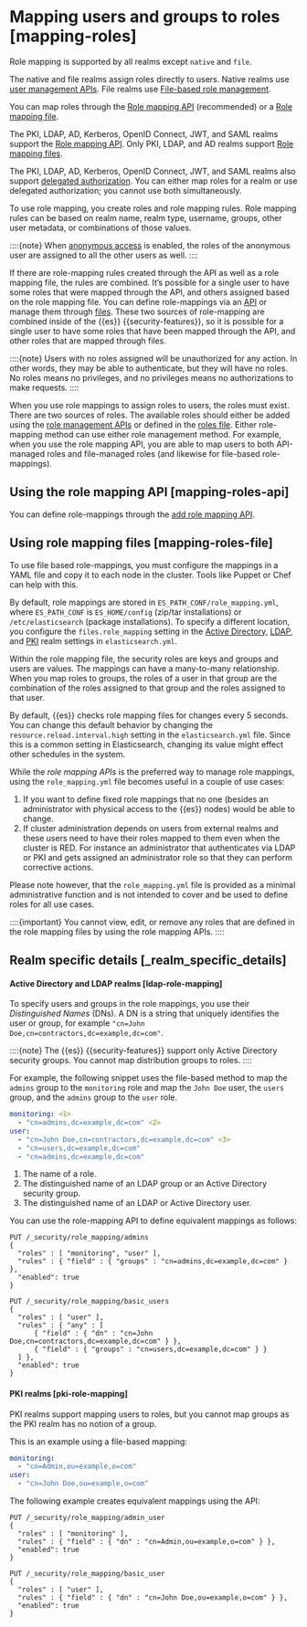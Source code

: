 # Mapping users and groups to roles [mapping-roles]

Role mapping is supported by all realms except `native` and `file`.

The native and file realms assign roles directly to users. Native realms use [user management APIs](../../../deploy-manage/users-roles/cluster-or-deployment-auth/native.md#managing-native-users). File realms use [File-based role management](../../../deploy-manage/users-roles/cluster-or-deployment-auth/defining-roles.md#roles-management-file).

You can map roles through the [Role mapping API](../../../deploy-manage/users-roles/cluster-or-deployment-auth/mapping-users-groups-to-roles.md#mapping-roles-api) (recommended) or a [Role mapping file](../../../deploy-manage/users-roles/cluster-or-deployment-auth/mapping-users-groups-to-roles.md#mapping-roles-file).

The PKI, LDAP, AD, Kerberos, OpenID Connect, JWT, and SAML realms support the [Role mapping API](../../../deploy-manage/users-roles/cluster-or-deployment-auth/mapping-users-groups-to-roles.md#mapping-roles-api). Only PKI, LDAP, and AD realms support [Role mapping files](../../../deploy-manage/users-roles/cluster-or-deployment-auth/mapping-users-groups-to-roles.md#mapping-roles-file).

The PKI, LDAP, AD, Kerberos, OpenID Connect, JWT, and SAML realms also support [delegated authorization](../../../deploy-manage/users-roles/cluster-or-deployment-auth/realm-chains.md#authorization_realms). You can either map roles for a realm or use delegated authorization; you cannot use both simultaneously.

To use role mapping, you create roles and role mapping rules. Role mapping rules can be based on realm name, realm type, username, groups, other user metadata, or combinations of those values.

::::{note} 
When [anonymous access](../../../deploy-manage/users-roles/cluster-or-deployment-auth/anonymous-access.md) is enabled, the roles of the anonymous user are assigned to all the other users as well.
::::


If there are role-mapping rules created through the API as well as a role mapping file, the rules are combined. It’s possible for a single user to have some roles that were mapped through the API, and others assigned based on the role mapping file. You can define role-mappings via an [API](../../../deploy-manage/users-roles/cluster-or-deployment-auth/mapping-users-groups-to-roles.md#mapping-roles-api) or manage them through [files](../../../deploy-manage/users-roles/cluster-or-deployment-auth/mapping-users-groups-to-roles.md#mapping-roles-file). These two sources of role-mapping are combined inside of the {{es}} {{security-features}}, so it is possible for a single user to have some roles that have been mapped through the API, and other roles that are mapped through files.

::::{note} 
Users with no roles assigned will be unauthorized for any action. In other words, they may be able to authenticate, but they will have no roles. No roles means no privileges, and no privileges means no authorizations to make requests.
::::


When you use role mappings to assign roles to users, the roles must exist. There are two sources of roles. The available roles should either be added using the [role management APIs](https://www.elastic.co/guide/en/elasticsearch/reference/current/security-api.html#security-role-apis) or defined in the [roles file](../../../deploy-manage/users-roles/cluster-or-deployment-auth/defining-roles.md#roles-management-file). Either role-mapping method can use either role management method. For example, when you use the role mapping API, you are able to map users to both API-managed roles and file-managed roles (and likewise for file-based role-mappings).

## Using the role mapping API [mapping-roles-api]

You can define role-mappings through the [add role mapping API](https://www.elastic.co/guide/en/elasticsearch/reference/current/security-api-put-role-mapping.html).


## Using role mapping files [mapping-roles-file]

To use file based role-mappings, you must configure the mappings in a YAML file and copy it to each node in the cluster. Tools like Puppet or Chef can help with this.

By default, role mappings are stored in `ES_PATH_CONF/role_mapping.yml`, where `ES_PATH_CONF` is `ES_HOME/config` (zip/tar installations) or `/etc/elasticsearch` (package installations). To specify a different location, you configure the `files.role_mapping` setting in the [Active Directory](https://www.elastic.co/guide/en/elasticsearch/reference/current/security-settings.html#ref-ad-settings), [LDAP](https://www.elastic.co/guide/en/elasticsearch/reference/current/security-settings.html#ref-ldap-settings), and [PKI](https://www.elastic.co/guide/en/elasticsearch/reference/current/security-settings.html#ref-pki-settings) realm settings in `elasticsearch.yml`.

Within the role mapping file, the security roles are keys and groups and users are values. The mappings can have a many-to-many relationship. When you map roles to groups, the roles of a user in that group are the combination of the roles assigned to that group and the roles assigned to that user.

By default, {{es}} checks role mapping files for changes every 5 seconds. You can change this default behavior by changing the `resource.reload.interval.high` setting in the `elasticsearch.yml` file. Since this is a common setting in Elasticsearch, changing its value might effect other schedules in the system.

While the *role mapping APIs* is the preferred way to manage role mappings, using the `role_mapping.yml` file becomes useful in a couple of use cases:

1. If you want to define fixed role mappings that no one (besides an administrator with physical access to the {{es}} nodes) would be able to change.
2. If cluster administration depends on users from external realms and these users need to have their roles mapped to them even when the cluster is RED. For instance an administrator that authenticates via LDAP or PKI and gets assigned an administrator role so that they can perform corrective actions.

Please note however, that the `role_mapping.yml` file is provided as a minimal administrative function and is not intended to cover and be used to define roles for all use cases.

::::{important} 
You cannot view, edit, or remove any roles that are defined in the role mapping files by using the role mapping APIs.
::::



## Realm specific details [_realm_specific_details]


#### Active Directory and LDAP realms [ldap-role-mapping] 

To specify users and groups in the role mappings, you use their *Distinguished Names* (DNs). A DN is a string that uniquely identifies the user or group, for example `"cn=John Doe,cn=contractors,dc=example,dc=com"`.

::::{note} 
The {{es}} {{security-features}} support only Active Directory security groups. You cannot map distribution groups to roles.
::::


For example, the following snippet uses the file-based method to map the `admins` group to the `monitoring` role and map the `John Doe` user, the `users` group, and the `admins` group to the `user` role.

```yaml
monitoring: <1>
  - "cn=admins,dc=example,dc=com" <2>
user:
  - "cn=John Doe,cn=contractors,dc=example,dc=com" <3>
  - "cn=users,dc=example,dc=com"
  - "cn=admins,dc=example,dc=com"
```

1. The name of a role.
2. The distinguished name of an LDAP group or an Active Directory security group.
3. The distinguished name of an LDAP or Active Directory user.


You can use the role-mapping API to define equivalent mappings as follows:

```console
PUT /_security/role_mapping/admins
{
  "roles" : [ "monitoring", "user" ],
  "rules" : { "field" : { "groups" : "cn=admins,dc=example,dc=com" } },
  "enabled": true
}
```

```console
PUT /_security/role_mapping/basic_users
{
  "roles" : [ "user" ],
  "rules" : { "any" : [
      { "field" : { "dn" : "cn=John Doe,cn=contractors,dc=example,dc=com" } },
      { "field" : { "groups" : "cn=users,dc=example,dc=com" } }
  ] },
  "enabled": true
}
```


#### PKI realms [pki-role-mapping] 

PKI realms support mapping users to roles, but you cannot map groups as the PKI realm has no notion of a group.

This is an example using a file-based mapping:

```yaml
monitoring:
  - "cn=Admin,ou=example,o=com"
user:
  - "cn=John Doe,ou=example,o=com"
```

The following example creates equivalent mappings using the API:

```console
PUT /_security/role_mapping/admin_user
{
  "roles" : [ "monitoring" ],
  "rules" : { "field" : { "dn" : "cn=Admin,ou=example,o=com" } },
  "enabled": true
}
```

```console
PUT /_security/role_mapping/basic_user
{
  "roles" : [ "user" ],
  "rules" : { "field" : { "dn" : "cn=John Doe,ou=example,o=com" } },
  "enabled": true
}
```


